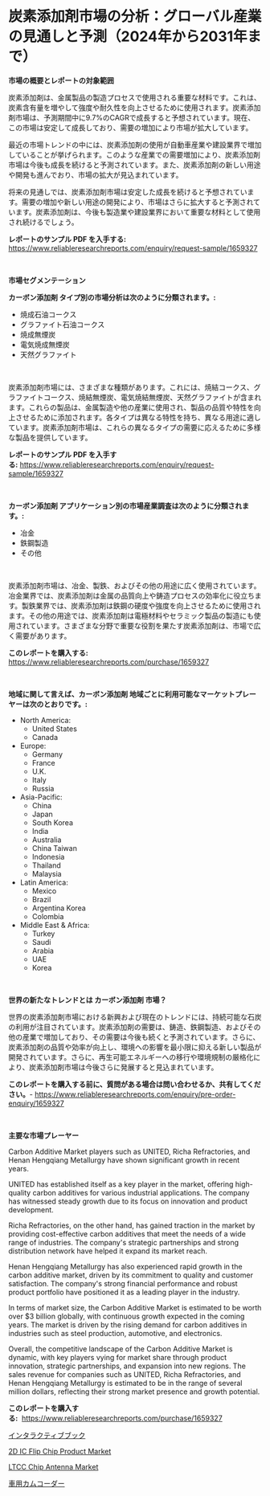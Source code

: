 <p><h1>炭素添加剤市場の分析：グローバル産業の見通しと予測（2024年から2031年まで）</h1></p><p><strong>市場の概要とレポートの対象範囲</strong></p>
<p><p>炭素添加剤は、金属製品の製造プロセスで使用される重要な材料です。これは、炭素含有量を増やして強度や耐久性を向上させるために使用されます。炭素添加剤市場は、予測期間中に9.7%のCAGRで成長すると予想されています。現在、この市場は安定して成長しており、需要の増加により市場が拡大しています。</p><p>最近の市場トレンドの中には、炭素添加剤の使用が自動車産業や建設業界で増加していることが挙げられます。このような産業での需要増加により、炭素添加剤市場は今後も成長を続けると予測されています。また、炭素添加剤の新しい用途や開発も進んでおり、市場の拡大が見込まれています。</p><p>将来の見通しでは、炭素添加剤市場は安定した成長を続けると予想されています。需要の増加や新しい用途の開発により、市場はさらに拡大すると予測されています。炭素添加剤は、今後も製造業や建設業界において重要な材料として使用され続けるでしょう。</p></p>
<p><strong>レポートのサンプル PDF を入手する:</strong> <a href="https://www.reliableresearchreports.com/enquiry/request-sample/1659327">https://www.reliableresearchreports.com/enquiry/request-sample/1659327</a></p>
<p>&nbsp;</p>
<p><strong>市場セグメンテーション</strong></p>
<p><strong>カーボン添加剤 タイプ別の市場分析は次のように分類されます。:</strong></p>
<p><ul><li>焼成石油コークス</li><li>グラファイト石油コークス</li><li>焼成無煙炭</li><li>電気焼成無煙炭</li><li>天然グラファイト</li></ul></p>
<p>&nbsp;</p>
<p><p>炭素添加剤市場には、さまざまな種類があります。これには、焼結コークス、グラファイトコークス、焼結無煙炭、電気焼結無煙炭、天然グラファイトが含まれます。これらの製品は、金属製造や他の産業に使用され、製品の品質や特性を向上させるために添加されます。各タイプは異なる特性を持ち、異なる用途に適しています。炭素添加剤市場は、これらの異なるタイプの需要に応えるために多様な製品を提供しています。</p></p>
<p><strong>レポートのサンプル PDF を入手する:</strong>&nbsp;<a href="https://www.reliableresearchreports.com/enquiry/request-sample/1659327">https://www.reliableresearchreports.com/enquiry/request-sample/1659327</a></p>
<p>&nbsp;</p>
<p><strong> カーボン添加剤 アプリケーション別の市場産業調査は次のように分類されます。:</strong></p>
<p><ul><li>冶金</li><li>鉄鋼製造</li><li>その他</li></ul></p>
<p>&nbsp;</p>
<p><p>炭素添加剤市場は、冶金、製鉄、およびその他の用途に広く使用されています。冶金業界では、炭素添加剤は金属の品質向上や鋳造プロセスの効率化に役立ちます。製鉄業界では、炭素添加剤は鉄鋼の硬度や強度を向上させるために使用されます。その他の用途では、炭素添加剤は電極材料やセラミック製品の製造にも使用されています。さまざまな分野で重要な役割を果たす炭素添加剤は、市場で広く需要があります。</p></p>
<p><strong>このレポートを購入する:</strong>&nbsp; <a href="https://www.reliableresearchreports.com/purchase/1659327">https://www.reliableresearchreports.com/purchase/1659327</a></p>
<p>&nbsp;</p>
<p><strong>地域に関して言えば、カーボン添加剤 地域ごとに利用可能なマーケットプレーヤーは次のとおりです。:</strong></p>
<p><ul>
    <li>
        North America:
        <ul>
            <li>United States</li>
            <li>Canada</li>
        </ul>
    </li>
    <li>
        Europe:
        <ul>
            <li>Germany</li>
            <li>France</li>
            <li>U.K.</li>
            <li>Italy</li>
            <li>Russia</li>
        </ul>
    </li>
    <li>
        Asia-Pacific:
        <ul>
            <li>China</li>
            <li>Japan</li>
            <li>South Korea</li>
            <li>India</li>
            <li>Australia</li>
            <li>China Taiwan</li>
            <li>Indonesia</li>
            <li>Thailand</li>
            <li>Malaysia</li>
        </ul>
    </li>
    <li>
        Latin America:
        <ul>
            <li>Mexico</li>
            <li>Brazil</li>
            <li>Argentina Korea</li>
            <li>Colombia</li>
        </ul>
    </li>
    <li>
        Middle East & Africa:
        <ul>
            <li>Turkey</li>
            <li>Saudi</li>
            <li>Arabia</li>
            <li>UAE</li>
            <li>Korea</li>
        </ul>
    </li>
    </ul></p>
<p>&nbsp;</p>
<p><strong>世界の新たなトレンドとは カーボン添加剤 市場？</strong></p>
<p><p>世界の炭素添加剤市場における新興および現在のトレンドには、持続可能な石炭の利用が注目されています。炭素添加剤の需要は、鋳造、鉄鋼製造、およびその他の産業で増加しており、その需要は今後も続くと予測されています。さらに、炭素添加剤の品質や効率が向上し、環境への影響を最小限に抑える新しい製品が開発されています。さらに、再生可能エネルギーへの移行や環境規制の厳格化により、炭素添加剤市場は今後さらに発展すると見込まれています。</p></p>
<p><strong>このレポートを購入する前に、質問がある場合は問い合わせるか、共有してください。</strong>- <a href="https://www.reliableresearchreports.com/enquiry/pre-order-enquiry/1659327">https://www.reliableresearchreports.com/enquiry/pre-order-enquiry/1659327</a></p>
<p>&nbsp;</p>
<p><strong>主要な市場プレーヤー</strong></p>
<p><p>Carbon Additive Market players such as UNITED, Richa Refractories, and Henan Hengqiang Metallurgy have shown significant growth in recent years. </p><p>UNITED has established itself as a key player in the market, offering high-quality carbon additives for various industrial applications. The company has witnessed steady growth due to its focus on innovation and product development. </p><p>Richa Refractories, on the other hand, has gained traction in the market by providing cost-effective carbon additives that meet the needs of a wide range of industries. The company's strategic partnerships and strong distribution network have helped it expand its market reach.</p><p>Henan Hengqiang Metallurgy has also experienced rapid growth in the carbon additive market, driven by its commitment to quality and customer satisfaction. The company's strong financial performance and robust product portfolio have positioned it as a leading player in the industry.</p><p>In terms of market size, the Carbon Additive Market is estimated to be worth over $3 billion globally, with continuous growth expected in the coming years. The market is driven by the rising demand for carbon additives in industries such as steel production, automotive, and electronics.</p><p>Overall, the competitive landscape of the Carbon Additive Market is dynamic, with key players vying for market share through product innovation, strategic partnerships, and expansion into new regions. The sales revenue for companies such as UNITED, Richa Refractories, and Henan Hengqiang Metallurgy is estimated to be in the range of several million dollars, reflecting their strong market presence and growth potential.</p></p>
<p><strong>このレポートを購入する:</strong>&nbsp;&nbsp;<a href="https://www.reliableresearchreports.com/purchase/1659327">https://www.reliableresearchreports.com/purchase/1659327</a></p>
<p><p><a href="https://github.com/marbadji/Market-Research-Report-List-1/blob/main/250393412612.md">インタラクティブブック</a></p><p><a href="https://github.com/mancsybtousav/Market-Research-Report-List-1/blob/main/2d-ic-flip-chip-product-market.md">2D IC Flip Chip Product Market</a></p><p><a href="https://github.com/josesg55/Market-Research-Report-List-2/blob/main/ltcc-chip-antenna-market.md">LTCC Chip Antenna Market</a></p><p><a href="https://github.com/KaydenJohns1964/Market-Research-Report-List-1/blob/main/585969712613.md">車用カムコーダー</a></p></p>